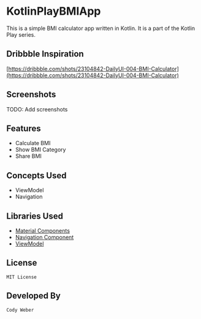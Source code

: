 # KotlinPlayBMIApp
This is a simple BMI calculator app written in Kotlin. It is a part of the Kotlin Play series.

## Dribbble Inspiration
[https://dribbble.com/shots/23104842-DailyUI-004-BMI-Calculator](https://dribbble.com/shots/23104842-DailyUI-004-BMI-Calculator)

## Screenshots
TODO: Add screenshots

## Features
- Calculate BMI
- Show BMI Category
- Share BMI

## Concepts Used
- ViewModel
- Navigation

## Libraries Used
- [Material Components](https://material.io/develop/android/docs/getting-started/)
- [Navigation Component](https://developer.android.com/guide/navigation)
- [ViewModel](https://developer.android.com/topic/libraries/architecture/viewmodel)

## License
```
MIT License
```

## Developed By
```
Cody Weber
```